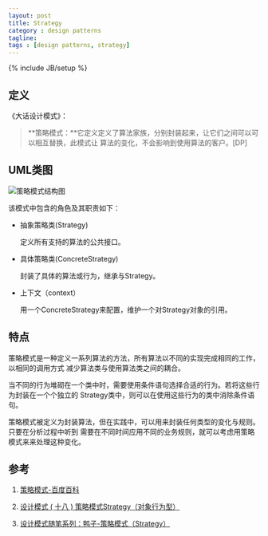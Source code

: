 ```yaml
---
layout: post
title: Strategy
category : design patterns
tagline:
tags : [design patterns, strategy]
---
```

{% include JB/setup %}

## 定义

《大话设计模式》：

>**策略模式：**它定义定义了算法家族，分别封装起来，让它们之间可以可以相互替换，此模式让
算法的变化，不会影响到使用算法的客户。[DP]


## UML类图

![策略模式结构图](http://my.csdn.net/uploads/201205/11/1336732187_4598.jpg)

该模式中包含的角色及其职责如下：

* 抽象策略类(Strategy)

  定义所有支持的算法的公共接口。

* 具体策略类(ConcreteStrategy)

  封装了具体的算法或行为，继承与Strategy。

* 上下文（context）

  用一个ConcreteStrategy来配置，维护一个对Strategy对象的引用。


## 特点

策略模式是一种定义一系列算法的方法，所有算法以不同的实现完成相同的工作，以相同的调用方式
减少算法类与使用算法类之间的耦合。

当不同的行为堆砌在一个类中时，需要使用条件语句选择合适的行为。若将这些行为封装在一个个独立的
Strategy类中，则可以在使用这些行为的类中消除条件语句。

策略模式被定义为封装算法，但在实践中，可以用来封装任何类型的变化与规则。只要在分析过程中听到
需要在不同时间应用不同的业务规则，就可以考虑用策略模式来来处理这种变化。

## 参考

1. [策略模式-百度百科](http://baike.baidu.com/view/2141079.htm?fr=aladdin)

2. [设计模式 ( 十八 ) 策略模式Strategy（对象行为型）](http://blog.csdn.net/hguisu/article/details/7558249)

3. [设计模式随笔系列：鸭子-策略模式（Strategy）](http://www.cnblogs.com/justinw/archive/2007/02/06/641414.html)
